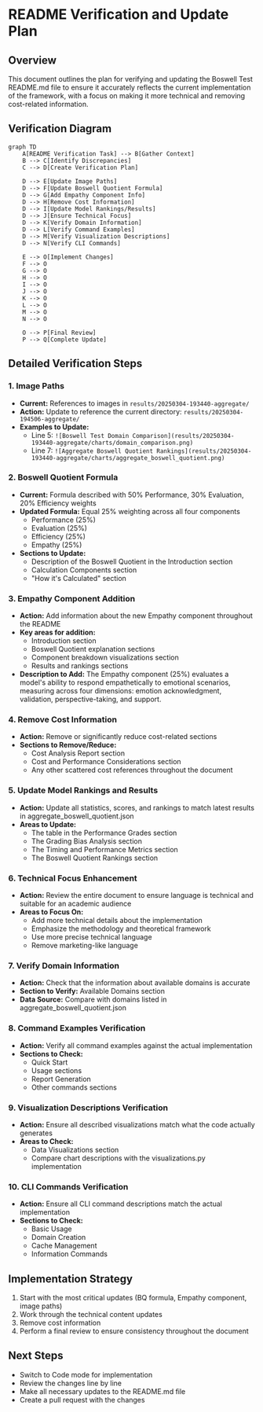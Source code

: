 # README Verification and Update Plan

## Overview
This document outlines the plan for verifying and updating the Boswell Test README.md file to ensure it accurately reflects the current implementation of the framework, with a focus on making it more technical and removing cost-related information.

## Verification Diagram
```mermaid
graph TD
    A[README Verification Task] --> B[Gather Context]
    B --> C[Identify Discrepancies]
    C --> D[Create Verification Plan]
    
    D --> E[Update Image Paths]
    D --> F[Update Boswell Quotient Formula]
    D --> G[Add Empathy Component Info]
    D --> H[Remove Cost Information]
    D --> I[Update Model Rankings/Results]
    D --> J[Ensure Technical Focus]
    D --> K[Verify Domain Information]
    D --> L[Verify Command Examples]
    D --> M[Verify Visualization Descriptions]
    D --> N[Verify CLI Commands]
    
    E --> O[Implement Changes]
    F --> O
    G --> O
    H --> O
    I --> O
    J --> O
    K --> O
    L --> O
    M --> O
    N --> O
    
    O --> P[Final Review]
    P --> Q[Complete Update]
```

## Detailed Verification Steps

### 1. Image Paths
- **Current:** References to images in `results/20250304-193440-aggregate/`
- **Action:** Update to reference the current directory: `results/20250304-194506-aggregate/`
- **Examples to Update:**
  - Line 5: `![Boswell Test Domain Comparison](results/20250304-193440-aggregate/charts/domain_comparison.png)`
  - Line 7: `![Aggregate Boswell Quotient Rankings](results/20250304-193440-aggregate/charts/aggregate_boswell_quotient.png)`

### 2. Boswell Quotient Formula
- **Current:** Formula described with 50% Performance, 30% Evaluation, 20% Efficiency weights
- **Updated Formula:** Equal 25% weighting across all four components
  - Performance (25%)
  - Evaluation (25%)
  - Efficiency (25%) 
  - Empathy (25%)
- **Sections to Update:**
  - Description of the Boswell Quotient in the Introduction section
  - Calculation Components section
  - "How it's Calculated" section

### 3. Empathy Component Addition
- **Action:** Add information about the new Empathy component throughout the README
- **Key areas for addition:**
  - Introduction section
  - Boswell Quotient explanation sections
  - Component breakdown visualizations section
  - Results and rankings sections
- **Description to Add:** The Empathy component (25%) evaluates a model's ability to respond empathetically to emotional scenarios, measuring across four dimensions: emotion acknowledgment, validation, perspective-taking, and support.

### 4. Remove Cost Information
- **Action:** Remove or significantly reduce cost-related sections
- **Sections to Remove/Reduce:**
  - Cost Analysis Report section
  - Cost and Performance Considerations section
  - Any other scattered cost references throughout the document

### 5. Update Model Rankings and Results
- **Action:** Update all statistics, scores, and rankings to match latest results in aggregate_boswell_quotient.json
- **Areas to Update:**
  - The table in the Performance Grades section
  - The Grading Bias Analysis section
  - The Timing and Performance Metrics section
  - The Boswell Quotient Rankings section

### 6. Technical Focus Enhancement
- **Action:** Review the entire document to ensure language is technical and suitable for an academic audience
- **Areas to Focus On:**
  - Add more technical details about the implementation
  - Emphasize the methodology and theoretical framework
  - Use more precise technical language
  - Remove marketing-like language

### 7. Verify Domain Information
- **Action:** Check that the information about available domains is accurate
- **Section to Verify:** Available Domains section
- **Data Source:** Compare with domains listed in aggregate_boswell_quotient.json

### 8. Command Examples Verification
- **Action:** Verify all command examples against the actual implementation
- **Sections to Check:**
  - Quick Start
  - Usage sections
  - Report Generation
  - Other commands sections

### 9. Visualization Descriptions Verification
- **Action:** Ensure all described visualizations match what the code actually generates
- **Areas to Check:** 
  - Data Visualizations section
  - Compare chart descriptions with the visualizations.py implementation

### 10. CLI Commands Verification
- **Action:** Ensure all CLI command descriptions match the actual implementation
- **Sections to Check:**
  - Basic Usage
  - Domain Creation
  - Cache Management
  - Information Commands

## Implementation Strategy
1. Start with the most critical updates (BQ formula, Empathy component, image paths)
2. Work through the technical content updates
3. Remove cost information
4. Perform a final review to ensure consistency throughout the document

## Next Steps
- Switch to Code mode for implementation
- Review the changes line by line
- Make all necessary updates to the README.md file
- Create a pull request with the changes